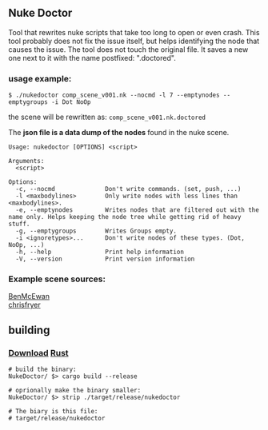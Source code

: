 ## Nuke Doctor

Tool that rewrites nuke scripts that take too long to open
or even crash. This tool probably does not fix the issue itself,
but helps identifying the node that causes the issue.
The tool does not touch the original file. It saves
a new one next to it with the name postfixed: ".doctored".

### usage example:
```
$ ./nukedoctor comp_scene_v001.nk --nocmd -l 7 --emptynodes --emptygroups -i Dot NoOp
```

the scene will be rewritten as:
`comp_scene_v001.nk.doctored`

The **json file is a data dump of the nodes** found in the nuke scene.

```
Usage: nukedoctor [OPTIONS] <script>

Arguments:
  <script>  

Options:
  -c, --nocmd              Don't write commands. (set, push, ...)
  -l <maxbodylines>        Only write nodes with less lines than <maxbodylines>.
  -e, --emptynodes         Writes nodes that are filtered out with the name only. Helps keeping the node tree while getting rid of heavy stuff.
  -g, --emptygroups        Writes Groups empty.
  -i <ignoretypes>...      Don't write nodes of these types. (Dot, NoOp, ...)
  -h, --help               Print help information
  -V, --version            Print version information
```

### Example scene sources:

[BenMcEwan](https://github.com/BenMcEwan/nuke_public)  
[chrisfryer](https://www.chrisfryer.co.uk/post/cf_tools-demo-nuke-script)

## building

### [Download](https://rustup.rs/) [Rust](https://www.rust-lang.org/)

```
# build the binary:
NukeDoctor/ $> cargo build --release

# oprionally make the binary smaller:
NukeDoctor/ $> strip ./target/release/nukedoctor

# The biary is this file:
# target/release/nukedoctor
```
